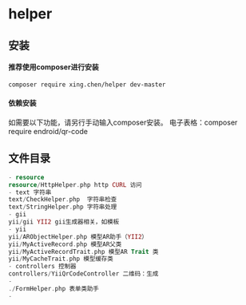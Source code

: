 # helper
## 安装

#### 推荐使用composer进行安装

```
composer require xing.chen/helper dev-master
```
#### 依赖安装
如需要以下功能，请另行手动输入composer安装。
电子表格：composer require endroid/qr-code
## 文件目录
```php
- resource
resource/HttpHelper.php http CURL 访问
- text 字符串
text/CheckHelper.php  字符串检查
text/StringHelper.php 字符串处理
- gii
yii/gii YII2 gii生成器相关，如模板
- yii
yii/ARObjectHelper.php 模型AR助手（YII2）
yii/MyActiveRecord.php 模型AR父类
yii/MyActiveRecordTrait.php 模型AR Trait 类
yii/MyCacheTrait.php 模型缓存类
- controllers 控制器
controllers/YiiQrCodeController 二维码：生成
- 
./FormHelper.php 表单类助手
-
```